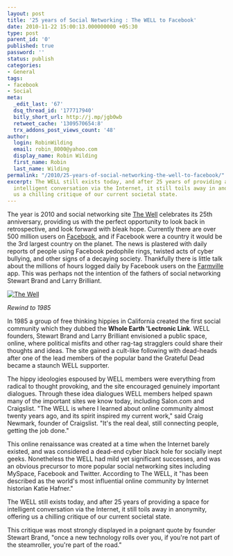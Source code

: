 ```yaml
---
layout: post
title: '25 years of Social Networking : The WELL to Facebook'
date: 2010-11-22 15:00:13.000000000 +05:30
type: post
parent_id: '0'
published: true
password: ''
status: publish
categories:
- General
tags:
- facebook
- Social
meta:
  _edit_last: '67'
  dsq_thread_id: '177717940'
  bitly_short_url: http://j.mp/jgb0wb
  retweet_cache: '1309570654:8'
  trx_addons_post_views_count: '48'
author:
  login: RobinWilding
  email: robin_8000@yahoo.com
  display_name: Robin Wilding
  first_name: Robin
  last_name: Wilding
permalink: "/2010/25-years-of-social-networking-the-well-to-facebook/"
excerpt: The WELL still exists today, and after 25 years of providing a space for
  intelligent conversation via the Internet, it still toils away in anonymity, offering
  us a chilling critique of our current societal state.
---
```

<p>The year is 2010 and social networking site <a href="http://www.well.com/">The Well</a> celebrates its 25th anniversary, providing us with the perfect opportunity to look back in retrospective, and look forward with bleak hope. Currently there are over 500 million users on <a href="http://www.facebook.com/">Facebook</a>, and if Facebook were a country it would be the 3rd largest country on the planet. The news is plastered with daily reports of people using Facebook pedophile rings, twisted acts of cyber bullying, and other signs of a decaying society. Thankfully there is little talk about the millions of hours logged daily by Facebook users on the <a href="http://www.farmville.com/">Farmville</a> app. This was perhaps not the intention of the fathers of social networking Stewart Brand and Larry Brilliant.</p>
<p><!--more--></p>
<p><a href="http://www.well.com/"><img src="/static/2010/11/well-logo.gif" alt="The Well" class="alignright" /></a></p>
<p><em>Rewind to 1985</em></p>
<p>In 1985 a group of free thinking hippies in California created the first social community which they dubbed the <strong>Whole Earth 'Lectronic Link</strong>. WELL founders, Stewart Brand and Larry Brilliant envisioned a public space, online, where political misfits and other rag-tag stragglers could share their thoughts and ideas. The site gained a cult-like following with dead-heads after one of the lead members of the popular band the Grateful Dead became a staunch WELL supporter.</p>
<p>The hippy ideologies espoused by WELL members were everything from radical to thought provoking, and the site encouraged genuinely important dialogues. Through these idea dialogues WELL members helped spawn many of the important sites we know today, including Salon.com and Craigslist. "The WELL is where I learned about online community almost twenty years ago, and its spirit inspired my current work," said Craig Newmark, founder of Craigslist. "It's the real deal, still connecting people, getting the job done."</p>
<p>This online renaissance was created at a time when the Internet barely existed, and was considered a dead-end cyber black hole for socially inept geeks. Nonetheless the WELL had mild yet significant successes, and was an obvious precursor to more popular social networking sites including MySpace, Facebook and Twitter. According to The WELL, it "has been described as the world's most influential online community by Internet historian Katie Hafner."</p>
<p>The WELL still exists today, and after 25 years of providing a space for intelligent conversation via the Internet, it still toils away in anonymity, offering us a chilling critique of our current societal state.</p>
<p>This critique was most strongly displayed in a poignant quote by founder Stewart Brand, "once a new technology rolls over you, if you're not part of the steamroller, you're part of the road."</p>
